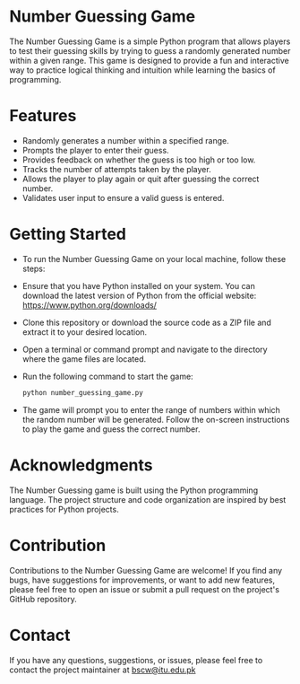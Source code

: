 # Number Guessing Game
The Number Guessing Game is a simple Python program that allows players to test their guessing skills by trying to guess a randomly generated number within a given range. This game is designed to provide a fun and interactive way to practice logical thinking and intuition while learning the basics of programming.

# Features
- Randomly generates a number within a specified range.
- Prompts the player to enter their guess.
- Provides feedback on whether the guess is too high or too low.
- Tracks the number of attempts taken by the player.
- Allows the player to play again or quit after guessing the correct number.
- Validates user input to ensure a valid guess is entered.

# Getting Started
- To run the Number Guessing Game on your local machine, follow these steps:

- Ensure that you have Python installed on your system. You can download the latest version of Python from the official website: https://www.python.org/downloads/

- Clone this repository or download the source code as a ZIP file and extract it to your desired location.

-  Open a terminal or command prompt and navigate to the directory where the game files are located.

- Run the following command to start the game:
  ```python
  python number_guessing_game.py
  ```
  
- The game will prompt you to enter the range of numbers within which the random number will be generated. Follow the on-screen instructions to play the game and guess the correct number.

# Acknowledgments
The Number Guessing game is built using the Python programming language.
The project structure and code organization are inspired by best practices for Python projects.

# Contribution
Contributions to the Number Guessing Game are welcome! If you find any bugs, have suggestions for improvements, or want to add new features, please feel free to open an issue or submit a pull request on the project's GitHub repository.

# Contact
If you have any questions, suggestions, or issues, please feel free to contact the project maintainer at bscw@itu.edu.pk
